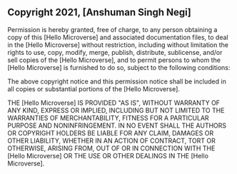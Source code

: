 ## Copyright 2021, [Anshuman Singh Negi]
Permission is hereby granted, free of charge, to any person obtaining a copy of this [Hello Microverse] and associated documentation files, to deal in the [Hello Microverse] without restriction, including without limitation the rights to use, copy, modify, merge, publish, distribute, sublicense, and/or sell copies of the [Hello Microverse], and to permit persons to whom the [Hello Microverse] is furnished to do so, subject to the following conditions:

The above copyright notice and this permission notice shall be included in all copies or substantial portions of the [Hello Microverse].

THE [Hello Microverse] IS PROVIDED "AS IS", WITHOUT WARRANTY OF ANY KIND, EXPRESS OR IMPLIED, INCLUDING BUT NOT LIMITED TO THE WARRANTIES OF MERCHANTABILITY, FITNESS FOR A PARTICULAR PURPOSE AND NONINFRINGEMENT. IN NO EVENT SHALL THE AUTHORS OR COPYRIGHT HOLDERS BE LIABLE FOR ANY CLAIM, DAMAGES OR OTHER LIABILITY, WHETHER IN AN ACTION OF CONTRACT, TORT OR OTHERWISE, ARISING FROM, OUT OF OR IN CONNECTION WITH THE [Hello Microverse] OR THE USE OR OTHER DEALINGS IN THE [Hello Microverse].

